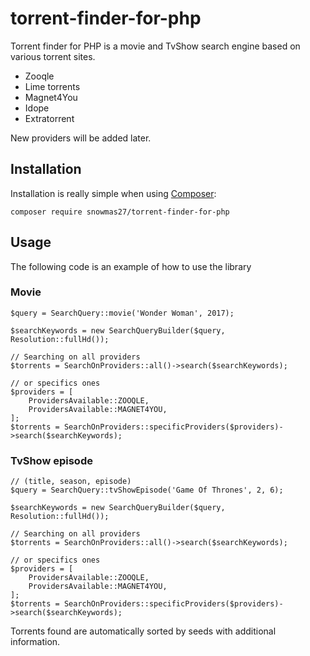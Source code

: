 # torrent-finder-for-php
Torrent finder for PHP is a movie and TvShow search engine based on various torrent sites.
* Zooqle
* Lime torrents
* Magnet4You
* Idope
* Extratorrent

New providers will be added later.

## Installation

Installation is really simple when using [Composer](https://getcomposer.org/):

```
composer require snowmas27/torrent-finder-for-php
```

## Usage

The following code is an example of how to use the library

### Movie

```
$query = SearchQuery::movie('Wonder Woman', 2017);

$searchKeywords = new SearchQueryBuilder($query, Resolution::fullHd());

// Searching on all providers
$torrents = SearchOnProviders::all()->search($searchKeywords);

// or specifics ones
$providers = [
	ProvidersAvailable::ZOOQLE,
	ProvidersAvailable::MAGNET4YOU,
];
$torrents = SearchOnProviders::specificProviders($providers)->search($searchKeywords);

```

### TvShow episode
```
// (title, season, episode)
$query = SearchQuery::tvShowEpisode('Game Of Thrones', 2, 6);

$searchKeywords = new SearchQueryBuilder($query, Resolution::fullHd());

// Searching on all providers
$torrents = SearchOnProviders::all()->search($searchKeywords);

// or specifics ones
$providers = [
	ProvidersAvailable::ZOOQLE,
	ProvidersAvailable::MAGNET4YOU,
];
$torrents = SearchOnProviders::specificProviders($providers)->search($searchKeywords);

```

Torrents found are automatically sorted by seeds with additional information. 